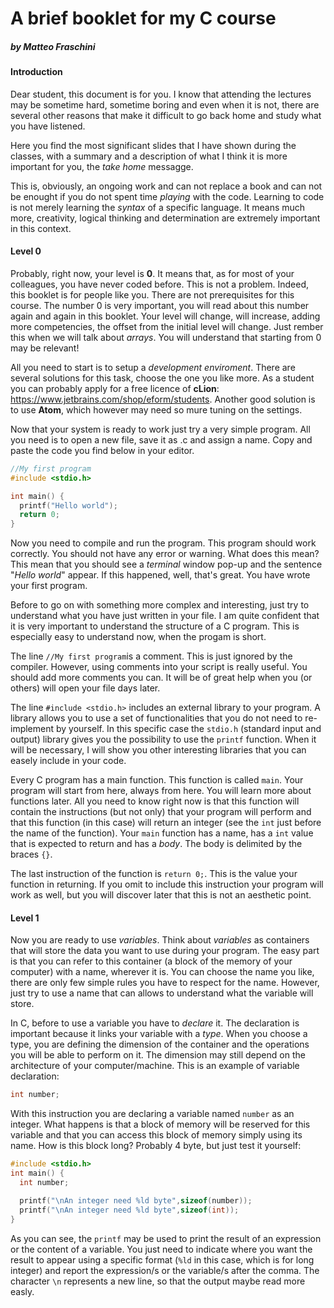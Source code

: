 # A brief booklet for my C course

##### by Matteo Fraschini



#### Introduction

Dear student, this document is for you. I know that attending the lectures may be sometime hard, sometime boring and even when it is not, there are several other reasons that make it difficult to go back home and study what you have listened.

Here you find the most significant slides that I have shown during the classes, with a summary and a description of what I think it is more important for you, the *take home* messagge.

This is, obviously, an ongoing work and can not replace a book and can not be enought if you do not spent time *playing* with the code. Learning to code is not merely learning the *syntax* of a specific language. It means much more, creativity, logical thinking and determination are extremely important in this context. 



#### Level 0

Probably, right now, your level is **0**. It means that, as for most of your colleagues, you have never coded before. This is not a problem. Indeed, this booklet is for people like you. There are not prerequisites for this course. The number 0 is very important, you will read about this number again and again in this booklet. Your level will change, will increase, adding more competencies, the offset from the initial level will change. Just rember this when we will talk about *arrays*. You will understand that starting from 0 may be relevant!

All you need to start is to setup a *development enviroment*. There are several solutions for this task, choose the one you like more. As a student you can probably apply for a free licence of **cLion**: https://www.jetbrains.com/shop/eform/students. Another good solution is to use **Atom**, which however may need so mure tuning on the settings.

Now that your system is ready to work just try a very simple program. All you need is to open a new file, save it as .c and assign a name. Copy and paste the code you find below in your editor.

```c
//My first program
#include <stdio.h>

int main() {
  printf("Hello world");
  return 0;
}
```

Now you need to compile and run the program. This program should work correctly. You should not have any error or warning. What does this mean? This mean that you should see a *terminal* window pop-up and the sentence "*Hello world*" appear. If this happened, well, that's great. You have wrote your first program. 

Before to go on with something more complex and interesting, just try to understand what you have just written in your file. I am quite confident that it is very important to understand the structure of a C program. This is especially easy to understand now, when the progam is short. 

The line `//My first program`is a comment. This is just ignored by the compiler. However, using comments into your script is really useful. You should add more comments you can. It will be of great help when you (or others) will open your file days later.

The line `#include <stdio.h>` includes an external library to your program. A library allows you to use a set of functionalities that you do not need to re-implement by yourself. In this specific case the `stdio.h` (standard input and output) library gives you the possibility to use the `printf` function. When it will be necessary, I will show you other interesting libraries that you can easely include in your code.

Every C program has a main function. This function is called `main`. Your program will start from here, always from here. You will learn more about functions later. All you need to know right now is that this function will contain the instructions (but not only) that your program will perform and that this function (in this case) will return an integer (see the `int` just before the name of the function). Your `main` function has a name, has a `int` value that is expected to return and has a *body*. The body is delimited by the braces `{}`. 

The last instruction of the function is `return 0;`. This is the value your function in returning. If you omit to include this instruction your program will work as well, but you will discover later that this is not an aesthetic point.



#### Level 1

Now you are ready to use *variables*. Think about *variables* as containers that will store the data you want to use during your program. The easy part is that you can refer to this container (a block of the memory of your computer) with a name, wherever it is. You can choose the name you like, there are only few simple rules you have to respect for the name. However, just try to use a name that can allows to understand what the variable will store. 

In C, before to use a variable you have to *declare* it. The declaration is important because it links your variable with a *type*. When you choose a type, you are defining the dimension of the container and the operations you will be able to perform on it. The dimension may still depend on the architecture of your computer/machine. This is an example of variable declaration:

```c
int number;
```

With this instruction you are declaring a variable named `number` as an integer. What happens is that a block of memory will be reserved for this variable and that you can access this block of memory simply using its name. How is this block long? Probably 4 byte, but just test it yourself:

```C
#include <stdio.h>
int main() {
  int number;

  printf("\nAn integer need %ld byte",sizeof(number));
  printf("\nAn integer need %ld byte",sizeof(int));
}
```

As you can see, the `printf` may be used to print the result of an expression or the content of a variable. You just need to indicate where you want the result to appear using a specific format (`%ld` in  this case, which is for long integer) and report the expression/s or the variable/s after the comma. The character `\n` represents a new line, so that the output maybe read more easly.



